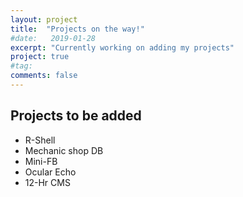 ```yaml
---
layout: project
title:  "Projects on the way!"
#date:   2019-01-28
excerpt: "Currently working on adding my projects"
project: true
#tag:
comments: false
---
```


## Projects to be added
* R-Shell
* Mechanic shop DB
* Mini-FB
* Ocular Echo
* 12-Hr CMS